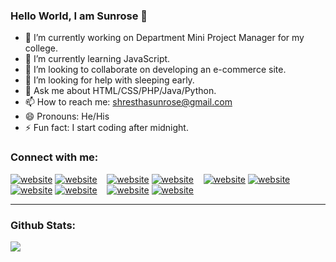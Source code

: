 ### Hello World, I am Sunrose 👋

- 🔭 I’m currently working on Department Mini Project Manager for my college.
- 🌱 I’m currently learning JavaScript.
- 👯 I’m looking to collaborate on developing an e-commerce site.
- 🤔 I’m looking for help with sleeping early.
- 💬 Ask me about HTML/CSS/PHP/Java/Python.
- 📫 How to reach me: shresthasunrose@gmail.com
- 😄 Pronouns: He/His
- ⚡ Fun fact: I start coding after midnight.

### Connect with me:

[![website](./img/globe-light.svg)](https://sunroseshrestha.netlify.app#gh-light-mode-only)
[![website](./img/globe-dark.svg)](https://sunroseshrestha.netlify.app#gh-dark-mode-only)
&nbsp;&nbsp;
[![website](./img/youtube-light.svg)](https://www.youtube.com/channel/UCJ_-_Mw9_Y9h2R4Lcla7JHQ#gh-light-mode-only)
[![website](./img/youtube-dark.svg)](https://www.youtube.com/channel/UCJ_-_Mw9_Y9h2R4Lcla7JHQ#gh-dark-mode-only)
&nbsp;&nbsp;
[![website](./img/twitter-light.svg)](https://twitter.com/The_Sunrose#gh-light-mode-only)
[![website](./img/twitter-dark.svg)](https://twitter.com/The_Sunrose#gh-dark-mode-only)
&nbsp;&nbsp;
[![website](./img/linkedin-light.svg)](https://linkedin.com/in/sunrose-shrestha-3406781b6/#gh-light-mode-only)
[![website](./img/linkedin-dark.svg)](https://linkedin.com/in/sunrose-shrestha-3406781b6/#gh-dark-mode-only)
&nbsp;&nbsp;
[![website](./img/instagram-light.svg)](https://instagram.com/5_feet__11/#gh-light-mode-only)
[![website](./img/instagram-dark.svg)](https://instagram.com/5_feet__11/#gh-dark-mode-only)

---


### Github Stats:

<img src="https://github-readme-stats.vercel.app/api?username=Sunrose-Shrestha&&show_icons=true&title_color=ffffff&icon_color=bb2acf&text_color=daf7dc&bg_color=151515">

[website]: https://sunroseshrestha.netlify.app
[twitter]: https://twitter.com/The_Sunrose
[youtube]: https://www.youtube.com/channel/UCJ_-_Mw9_Y9h2R4Lcla7JHQ
[instagram]: https://www.instagram.com/5_feet__11/
[linkedin]: https://www.linkedin.com/in/sunrose-shrestha-3406781b6/
